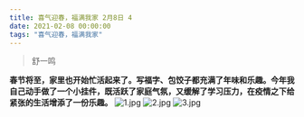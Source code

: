 ```yaml
---
title: 喜气迎春，福满我家 2月8日 4
date: 2021-02-08 00:00:00
tags: "喜气迎春，福满我家"
---
```

> 舒一鸣

**春节将至，家里也开始忙活起来了。写福字、包饺子都充满了年味和乐趣。今年我自己动手做了一个小挂件，既活跃了家庭气氛，又缓解了学习压力，在疫情之下给紧张的生活增添了一份乐趣。**
![1.jpg](https://i.loli.net/2021/02/09/IJnkB3TYGApMWj4.jpg)
![2.jpg](https://i.loli.net/2021/02/09/HghFmB7PfSzjXLW.jpg)
![3.jpg](https://i.loli.net/2021/02/09/CsToIHJXe3wUPYv.jpg)
